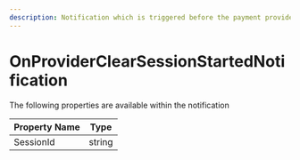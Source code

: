 ```yaml
---
description: Notification which is triggered before the payment provider session is cleared
---
```


# OnProviderClearSessionStartedNotification

The following properties are available within the notification

| Property Name | Type   |
| ------------- | ------ |
| SessionId     | string |

